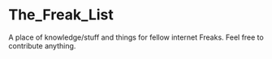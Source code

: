 # The_Freak_List
A place of knowledge/stuff and things for fellow internet Freaks.
Feel free to contribute anything.
